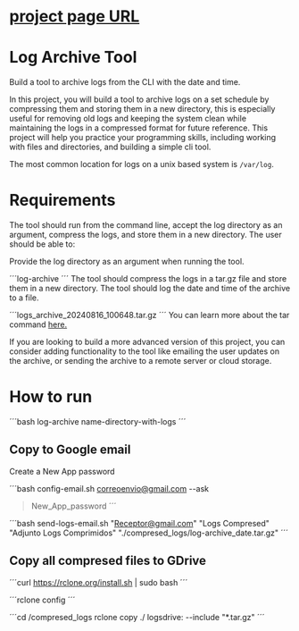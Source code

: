# [project page URL](https://roadmap.sh/projects/log-archive-tool)    
# Log Archive Tool
Build a tool to archive logs from the CLI with the date and time.

In this project, you will build a tool to archive logs on a set schedule by compressing them and storing them in a new directory, this is especially useful for removing old logs and keeping the system clean while maintaining the logs in a compressed format for future reference. This project will help you practice your programming skills, including working with files and directories, and building a simple cli tool.

The most common location for logs on a unix based system is `/var/log`.

# Requirements
The tool should run from the command line, accept the log directory as an argument, compress the logs, and store them in a new directory. The user should be able to:

Provide the log directory as an argument when running the tool.

´´´log-archive <log-directory>
´´´
The tool should compress the logs in a tar.gz file and store them in a new directory.
The tool should log the date and time of the archive to a file.

´´´logs_archive_20240816_100648.tar.gz
´´´
You can learn more about the tar command [here.](https://www.gnu.org/software/tar/manual/tar.html)

If you are looking to build a more advanced version of this project, you can consider adding functionality to the tool like emailing the user updates on the archive, or sending the archive to a remote server or cloud storage.


#  How to run

´´´bash log-archive name-directory-with-logs
´´´

## Copy to Google email
Create a New App password

´´´bash config-email.sh correoenvio@gmail.com --ask
> New_App_password
´´´

´´´bash send-logs-email.sh "Receptor@gmail.com" "Logs Compresed" "Adjunto Logs Comprimidos" "./compresed_logs/log-archive_date.tar.gz"
´´´

## Copy all compresed files to GDrive

´´´curl https://rclone.org/install.sh | sudo bash
´´´

´´´rclone config
´´´

´´´cd /compresed_logs
rclone copy ./ logsdrive: --include "*.tar.gz"
´´´
